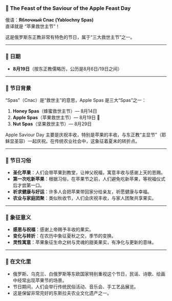 ### 🍎 **The Feast of the Saviour of the Apple Feast Day**  
俄语：**Яблочный Спас (Yablochny Spas)**  
直译就是 “苹果救世主节”！

这是俄罗斯东正教非常有特色的节日，属于“三大救世主节”之一。

---

### 📅 日期  
- **8月19日**（按东正教儒略历，公历是8月6日/19日之间）

---

### 🎉 节日背景

“Spas”（Спас）是“救世主”的意思，Apple Spas 是三大“Spas”之一：

1. **Honey Spas**（蜂蜜救世主节）— 8月14日  
2. **Apple Spas**（苹果救世主节）— 8月19日 🍎  
3. **Nut Spas**（坚果救世主节）— 8月29日  

Apple Saviour Day 主要是庆祝丰收，特别是苹果的丰收，与东正教“主显节”（耶稣显圣容）一起庆祝。在传统农业社会中，这象征着夏末的转折点。

---

### 🍏 节日习俗

- **圣化苹果**：人们会带苹果到教堂，让神父祝福，寓意丰收与感谢上天的恩赐。
- **第一次吃新苹果**：根据习俗，在苹果节之前，人们避免吃新苹果，等祝福仪式后才尝第一口。
- **祈求健康与好运**：许多人会把苹果带回家分给亲友，祈愿健康与幸福。
- **农业与家庭团聚**：类似秋收节，人们会庆祝丰收，与家人团聚共享果实。

---

### 🌿 象征意义

- **感恩与祝福**：感谢上帝赐予丰收的果实。
- **变化与转折**：在农历中象征夏秋之交，季节的变换。
- **灵性寓意**：苹果象征生命之树与灵魂的甜美果实，有净化与更新的意味。

---

### 🎨 在文化里

- 俄罗斯、乌克兰、白俄罗斯等东欧国家特别重视这个节日，民谣、诗歌、绘画中经常出现苹果节的场景。
- 节日期间，人们会举行传统民俗活动、音乐会、手工艺品展览。
- 这是保留非常完好的东斯拉夫农业文化遗产之一。